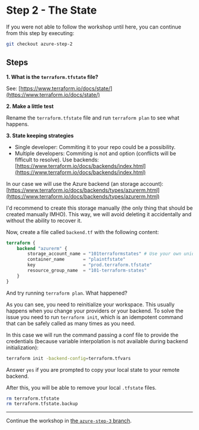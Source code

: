 # Step 2 - The State

If you were not able to follow the workshop until here, you can continue from this step by executing:

```bash
git checkout azure-step-2
```

## Steps

**1\. What is the `terraform.tfstate` file?**

See: [https://www.terraform.io/docs/state/](https://www.terraform.io/docs/state/)

**2\. Make a little test**

Rename the `terraform.tfstate` file and run `terraform plan` to see what happens.

**3\. State keeping strategies**

- Single developer: Commiting it to your repo could be a possibility.
- Multiple developers: Commiting is not and option (conflicts will be fifficult to resolve). Use backends: [https://www.terraform.io/docs/backends/index.html](https://www.terraform.io/docs/backends/index.html)

In our case we will use the Azure backend (an storage account):
[https://www.terraform.io/docs/backends/types/azurerm.html](https://www.terraform.io/docs/backends/types/azurerm.html)

I'd recommend to create this storage manually (the only thing that should be created manually IMHO). This way,
we will avoid deleting it accidentally and without the ability to recover it.

Now, create a file called `backend.tf` with the following content:

```tf
terraform {
    backend "azurerm" {
        storage_account_name = "101terraformstates" # Use your own unique name here
        container_name       = "plaintfstate"
        key                  = "prod.terraform.tfstate"
        resource_group_name  = "101-terraform-states"
    }
}
```

And try running `terraform plan`. What happened?

As you can see, you need to reinitialize your workspace. This usually happens when you change your providers
or your backend. To solve the issue you need to run `terraform init`, which is an idempotent command that
can be safely called as many times as you need.

In this case we will run the command passing a conf file to provide the credentials (because variable interpolation
is not available during backend initialization):

```bash
terraform init -backend-config=terraform.tfvars
```

Answer `yes` if you are prompted to copy your local state to your remote backend.

After this, you will be able to remove your local `.tfstate` files.

```bash
rm terraform.tfstate
rm terraform.tfstate.backup
```

---

Continue the workshop in [the `azure-step-3` branch](https://github.com/artberri/101-terraform/blob/azure-step-3/instructions/step-3.md).
